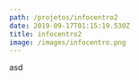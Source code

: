 ```yaml
---
path: /projetos/infocentro2
date: 2019-09-17T01:15:19.530Z
title: infocentro2
image: /images/infocentro.png
---
```

asd
